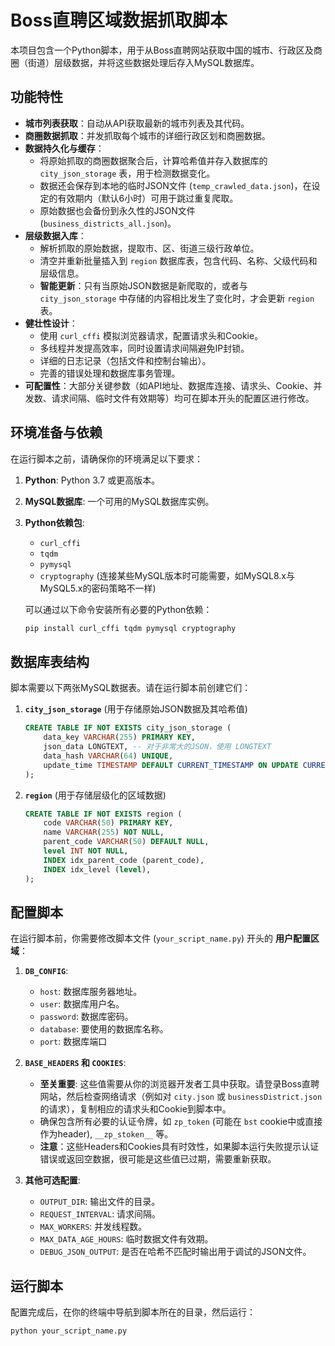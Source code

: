# Boss直聘区域数据抓取脚本

本项目包含一个Python脚本，用于从Boss直聘网站获取中国的城市、行政区及商圈（街道）层级数据，并将这些数据处理后存入MySQL数据库。

## 功能特性

-   **城市列表获取**：自动从API获取最新的城市列表及其代码。
-   **商圈数据抓取**：并发抓取每个城市的详细行政区划和商圈数据。
-   **数据持久化与缓存**：
    -   将原始抓取的商圈数据聚合后，计算哈希值并存入数据库的 `city_json_storage` 表，用于检测数据变化。
    -   数据还会保存到本地的临时JSON文件 (`temp_crawled_data.json`)，在设定的有效期内（默认6小时）可用于跳过重复爬取。
    -   原始数据也会备份到永久性的JSON文件 (`business_districts_all.json`)。
-   **层级数据入库**：
    -   解析抓取的原始数据，提取市、区、街道三级行政单位。
    -   清空并重新批量插入到 `region` 数据库表，包含代码、名称、父级代码和层级信息。
    -   **智能更新**：只有当原始JSON数据是新爬取的，或者与 `city_json_storage` 中存储的内容相比发生了变化时，才会更新 `region` 表。
-   **健壮性设计**：
    -   使用 `curl_cffi` 模拟浏览器请求，配置请求头和Cookie。
    -   多线程并发提高效率，同时设置请求间隔避免IP封锁。
    -   详细的日志记录（包括文件和控制台输出）。
    -   完善的错误处理和数据库事务管理。
-   **可配置性**：大部分关键参数（如API地址、数据库连接、请求头、Cookie、并发数、请求间隔、临时文件有效期等）均可在脚本开头的配置区进行修改。

## 环境准备与依赖

在运行脚本之前，请确保你的环境满足以下要求：

1.  **Python**: Python 3.7 或更高版本。
2.  **MySQL数据库**: 一个可用的MySQL数据库实例。
3.  **Python依赖包**:
    -   `curl_cffi`
    -   `tqdm`
    -   `pymysql`
    -   `cryptography` (连接某些MySQL版本时可能需要，如MySQL8.x与MySQL5.x的密码策略不一样)

    可以通过以下命令安装所有必要的Python依赖：
    ```bash
    pip install curl_cffi tqdm pymysql cryptography
    ```

## 数据库表结构

脚本需要以下两张MySQL数据表。请在运行脚本前创建它们：

1.  **`city_json_storage`** (用于存储原始JSON数据及其哈希值)
    ```sql
    CREATE TABLE IF NOT EXISTS city_json_storage (
        data_key VARCHAR(255) PRIMARY KEY,
        json_data LONGTEXT, -- 对于非常大的JSON，使用 LONGTEXT
        data_hash VARCHAR(64) UNIQUE,
        update_time TIMESTAMP DEFAULT CURRENT_TIMESTAMP ON UPDATE CURRENT_TIMESTAMP
    );
    ```

2.  **`region`** (用于存储层级化的区域数据)
    ```sql
    CREATE TABLE IF NOT EXISTS region (
        code VARCHAR(50) PRIMARY KEY,
        name VARCHAR(255) NOT NULL,
        parent_code VARCHAR(50) DEFAULT NULL,
        level INT NOT NULL,
        INDEX idx_parent_code (parent_code),
        INDEX idx_level (level),
    );
    ```

## 配置脚本

在运行脚本前，你需要修改脚本文件 (`your_script_name.py`) 开头的 **用户配置区域**：

1.  **`DB_CONFIG`**:
    -   `host`: 数据库服务器地址。
    -   `user`: 数据库用户名。
    -   `password`: 数据库密码。
    -   `database`: 要使用的数据库名称。
    -   `port`: 数据库端口

2.  **`BASE_HEADERS` 和 `COOKIES`**:
    -   **至关重要**: 这些值需要从你的浏览器开发者工具中获取。请登录Boss直聘网站，然后检查网络请求（例如对 `city.json` 或 `businessDistrict.json` 的请求），复制相应的请求头和Cookie到脚本中。
    -   确保包含所有必要的认证令牌，如 `zp_token` (可能在 `bst` cookie中或直接作为header), `__zp_stoken__` 等。
    -   **注意**：这些Headers和Cookies具有时效性，如果脚本运行失败提示认证错误或返回空数据，很可能是这些值已过期，需要重新获取。

3.  **其他可选配置**:
    -   `OUTPUT_DIR`: 输出文件的目录。
    -   `REQUEST_INTERVAL`: 请求间隔。
    -   `MAX_WORKERS`: 并发线程数。
    -   `MAX_DATA_AGE_HOURS`: 临时数据文件有效期。
    -   `DEBUG_JSON_OUTPUT`: 是否在哈希不匹配时输出用于调试的JSON文件。

## 运行脚本

配置完成后，在你的终端中导航到脚本所在的目录，然后运行：

```bash
python your_script_name.py
